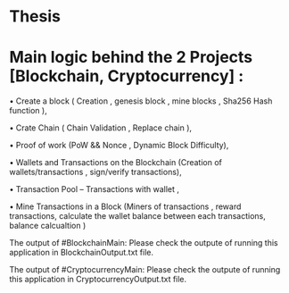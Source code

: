 # Thesis

# Main logic behind the 2 Projects [Blockchain, Cryptocurrency] :

•	Create a block ( Creation , genesis block , mine blocks , Sha256 Hash function ),

•	Crate Chain ( Chain Validation , Replace chain ),

•	Proof of work (PoW && Nonce , Dynamic Block Difficulty),

•	Wallets and Transactions on the Blockchain (Creation of wallets/transactions , sign/verify transactions),

•	Transaction Pool – Transactions with wallet ,

•	Mine Transactions in a Block (Miners of transactions , reward transactions, calculate the wallet balance between each transactions, balance calcualtion )


The output of #BlockchainMain: Please check the outpute of running this application in BlockchainOutput.txt file.

The output of #CryptocurrencyMain: Please check the outpute of running this application in CryptocurrencyOutput.txt file.
